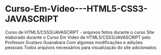 # Curso-Em-Video---HTML5-CSS3-JAVASCRIPT
Curso de HTML5/CSS3/JAVASCRIPT - arquivos feitos durante o curso
Site elaborado durante o Curso Em Video de HTML5/CSS3/JAVASCRIPT pelo Professor Gustavo Guanabara
Com algumas modificações e adições pessoais
Todos arquivos necessários para visualização do site adicionados
